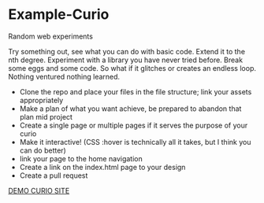 # Example-Curio
Random web experiments

Try something out, see what you can do with basic code. Extend it to the nth degree. Experiment with a library you have never tried before. Break some eggs and some code. So what if it glitches or creates an endless loop. Nothing ventured nothing learned.
<ul>
  <li>Clone the repo and place your files in the file structure; link your assets appropriately</li>
  <li>Make a plan of what you want achieve, be prepared to abandon that plan mid project</li>
  <li>Create a single page or multiple pages if it serves the purpose of your curio</li>
  <li>Make it interactive! (CSS :hover is technically all it takes, but I think you can do better)</li>
  <li>link your page to the home navigation</li>
  <li>Create a link on the index.html page to your design</li>
  <li>Create a pull request</li>
</ul>

<a href="https://gavinrf.github.io/Example-Curio/">DEMO CURIO SITE</a>
